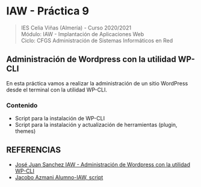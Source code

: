 # IAW - Práctica 9 
>IES Celia Viñas (Almería) - Curso 2020/2021   
>Módulo: IAW - Implantación de Aplicaciones Web   
>Ciclo: CFGS Administración de Sistemas Informáticos en Red 

## Administración de Wordpress con la utilidad WP-CLI 
En esta práctica vamos a realizar la administración de un sitio WordPress desde el terminal con la utilidad WP-CLI.

### Contenido
- Script para la instalación de WP-CLI
- Script para la instalación y actualización de herramientas (plugin, themes)

## REFERENCIAS
- [José Juan Sanchez IAW - Administración de Wordpress con la utilidad WP-CLI](https://josejuansanchez.org/iaw/practica-wp-cli/index.html)
- [Jacobo Azmani Alumno-IAW, script](https://github.com/jacobo87/IAW-Practica-WPCLI)